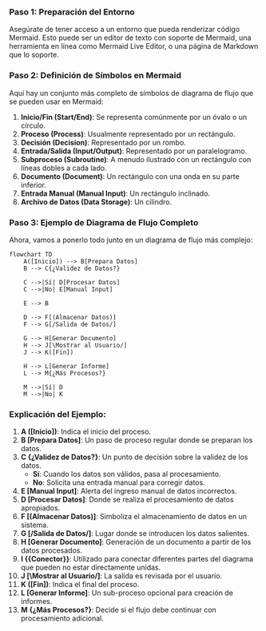 ### Paso 1: Preparación del Entorno

Asegúrate de tener acceso a un entorno que pueda renderizar código Mermaid. Esto puede ser un editor de texto con soporte de Mermaid, una herramienta en línea como Mermaid Live Editor, o una página de Markdown que lo soporte.

### Paso 2: Definición de Símbolos en Mermaid

Aquí hay un conjunto más completo de símbolos de diagrama de flujo que se pueden usar en Mermaid:

1. **Inicio/Fin (Start/End)**: Se representa comúnmente por un óvalo o un círculo.
2. **Proceso (Process)**: Usualmente representado por un rectángulo.
3. **Decisión (Decision)**: Representado por un rombo.
4. **Entrada/Salida (Input/Output)**: Representado por un paralelogramo.
5. **Subproceso (Subroutine)**: A menudo ilustrado con un rectángulo con líneas dobles a cada lado.
6. **Documento (Document)**: Un rectángulo con una onda en su parte inferior.
7. **Entrada Manual (Manual Input)**: Un rectángulo inclinado.
8. **Archivo de Datos (Data Storage)**: Un cilindro.

### Paso 3: Ejemplo de Diagrama de Flujo Completo

Ahora, vamos a ponerlo todo junto en un diagrama de flujo más complejo:

```mermaid
flowchart TD
    A([Inicio]) --> B[Prepara Datos]
    B --> C{¿Validez de Datos?}
    
    C -->|Sí| D[Procesar Datos]
    C -->|No| E[Manual Input]
    
    E --> B
    
    D --> F[(Almacenar Datos)]
    F --> G[/Salida de Datos/]
    
    G --> H[Generar Documento]
    H --> J[\Mostrar al Usuario/]
    J --> K([Fin])
    
    H --> L[Generar Informe]
    L --> M{¿Más Procesos?}
    
    M -->|Sí| D
    M -->|No| K
```

### Explicación del Ejemplo:

1. **A ([Inicio])**: Indica el inicio del proceso.
2. **B [Prepara Datos]**: Un paso de proceso regular donde se preparan los datos.
3. **C {¿Validez de Datos?}**: Un punto de decisión sobre la validez de los datos.
   - **Sí**: Cuando los datos son válidos, pasa al procesamiento.
   - **No**: Solicita una entrada manual para corregir datos.
4. **E [Manual Input]**: Alerta del ingreso manual de datos incorrectos.
5. **D [Procesar Datos]**: Donde se realiza el procesamiento de datos apropiados.
6. **F [(Almacenar Datos)]**: Simboliza el almacenamiento de datos en un sistema.
7. **G [/Salida de Datos/]**: Lugar donde se introducen los datos salientes.
8. **H [Generar Documento]**: Generación de un documento a partir de los datos procesados.
9. **I {{Conector}}**: Utilizado para conectar diferentes partes del diagrama que pueden no estar directamente unidas.
10. **J [\Mostrar al Usuario/]**: La salida es revisada por el usuario.
11. **K ([Fin])**: Indica el final del proceso.
12. **L [Generar Informe]**: Un sub-proceso opcional para creación de informes.
13. **M {¿Más Procesos?}**: Decide si el flujo debe continuar con procesamiento adicional.

